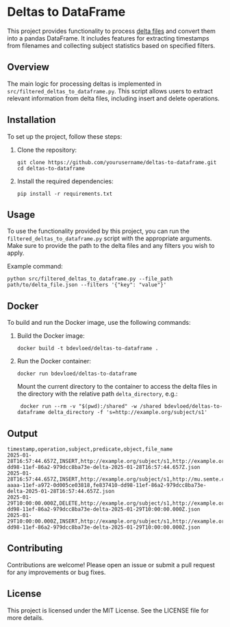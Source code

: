 # Deltas to DataFrame

This project provides functionality to process [delta files](https://github.com/lblod/delta-tutorial) and convert them into a pandas DataFrame. It includes features for extracting timestamps from filenames and collecting subject statistics based on specified filters.

## Overview

The main logic for processing deltas is implemented in `src/filtered_deltas_to_dataframe.py`. This script allows users to extract relevant information from delta files, including insert and delete operations.

## Installation

To set up the project, follow these steps:

1. Clone the repository:

   ```
   git clone https://github.com/yourusername/deltas-to-dataframe.git
   cd deltas-to-dataframe
   ```

2. Install the required dependencies:
   ```
   pip install -r requirements.txt
   ```

## Usage

To use the functionality provided by this project, you can run the `filtered_deltas_to_dataframe.py` script with the appropriate arguments. Make sure to provide the path to the delta files and any filters you wish to apply.

Example command:

```
python src/filtered_deltas_to_dataframe.py --file_path path/to/delta_file.json --filters '{"key": "value"}'
```

## Docker

To build and run the Docker image, use the following commands:

1. Build the Docker image:

   ```
   docker build -t bdevloed/deltas-to-dataframe .
   ```

2. Run the Docker container:

   ```
   docker run bdevloed/deltas-to-dataframe
   ```

   Mount the current directory to the container to access the delta files in the directory with the relative path `delta_directory`, e.g.:

   ```
    docker run --rm -v "$(pwd):/shared" -w /shared bdevloed/deltas-to-dataframe delta_directory -f 's=http://example.org/subject/s1'

   ```

## Output

```
timestamp,operation,subject,predicate,object,file_name
2025-01-28T16:57:44.657Z,INSERT,http://example.org/subject/s1,http://example.org/predicate/p1,http://example.org/object/o1,fe837410-dd98-11ef-86a2-979dcc8ba73e-delta-2025-01-28T16:57:44.657Z.json
2025-01-28T16:57:44.657Z,INSERT,http://example.org/subject/s1,http://mu.semte.ch/vocabularies/core/uuid,e94be4c0-aaaa-11ef-a972-0d005ce03818,fe837410-dd98-11ef-86a2-979dcc8ba73e-delta-2025-01-28T16:57:44.657Z.json
2025-01-29T10:00:00.000Z,DELETE,http://example.org/subject/s1,http://example.org/predicate/p1,http://example.org/object/o1,bbbbbbb-dd98-11ef-86a2-979dcc8ba73e-delta-2025-01-29T10:00:00.000Z.json
2025-01-29T10:00:00.000Z,INSERT,http://example.org/subject/s1,http://example.org/predicate/p1,http://anotherexample.org/object/o5,bbbbbbb-dd98-11ef-86a2-979dcc8ba73e-delta-2025-01-29T10:00:00.000Z.json
```

## Contributing

Contributions are welcome! Please open an issue or submit a pull request for any improvements or bug fixes.

## License

This project is licensed under the MIT License. See the LICENSE file for more details.

```

```
